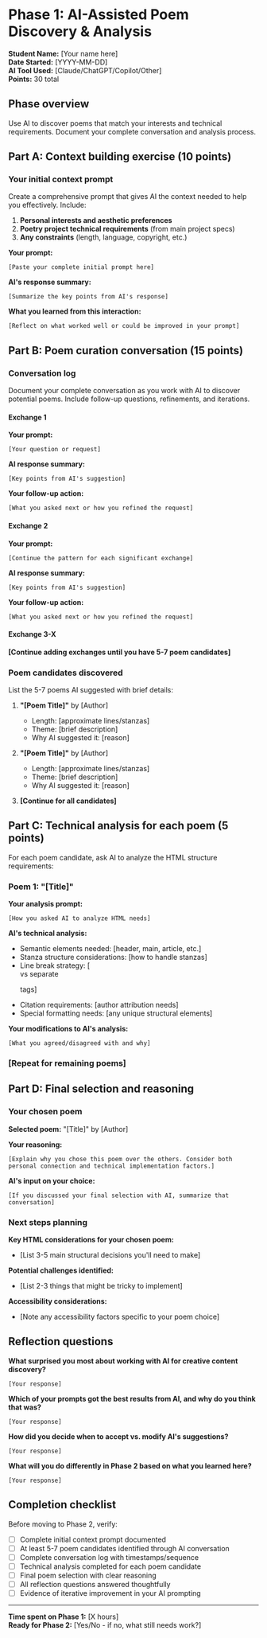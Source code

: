 # Phase 1: AI-Assisted Poem Discovery & Analysis

**Student Name:** [Your name here]  
**Date Started:** [YYYY-MM-DD]  
**AI Tool Used:** [Claude/ChatGPT/Copilot/Other]  
**Points:** 30 total

## Phase overview

Use AI to discover poems that match your interests and technical requirements. Document your complete conversation and analysis process.

## Part A: Context building exercise (10 points)

### Your initial context prompt

Create a comprehensive prompt that gives AI the context needed to help you effectively. Include:

1. **Personal interests and aesthetic preferences**
2. **Poetry project technical requirements** (from main project specs)
3. **Any constraints** (length, language, copyright, etc.)

**Your prompt:**
```
[Paste your complete initial prompt here]
```

**AI's response summary:**
```
[Summarize the key points from AI's response]
```

**What you learned from this interaction:**
```
[Reflect on what worked well or could be improved in your prompt]
```

## Part B: Poem curation conversation (15 points)

### Conversation log

Document your complete conversation as you work with AI to discover potential poems. Include follow-up questions, refinements, and iterations.

#### Exchange 1
**Your prompt:**
```
[Your question or request]
```

**AI response summary:**
```
[Key points from AI's suggestion]
```

**Your follow-up action:**
```
[What you asked next or how you refined the request]
```

#### Exchange 2
**Your prompt:**
```
[Continue the pattern for each significant exchange]
```

**AI response summary:**
```
[Key points from AI's suggestion]
```

**Your follow-up action:**
```
[What you asked next or how you refined the request]
```

#### Exchange 3-X
**[Continue adding exchanges until you have 5-7 poem candidates]**

### Poem candidates discovered

List the 5-7 poems AI suggested with brief details:

1. **"[Poem Title]"** by [Author]
   - Length: [approximate lines/stanzas]
   - Theme: [brief description]
   - Why AI suggested it: [reason]

2. **"[Poem Title]"** by [Author]
   - Length: [approximate lines/stanzas]
   - Theme: [brief description]  
   - Why AI suggested it: [reason]

3. **[Continue for all candidates]**

## Part C: Technical analysis for each poem (5 points)

For each poem candidate, ask AI to analyze the HTML structure requirements:

### Poem 1: "[Title]"
**Your analysis prompt:**
```
[How you asked AI to analyze HTML needs]
```

**AI's technical analysis:**
- Semantic elements needed: [header, main, article, etc.]
- Stanza structure considerations: [how to handle stanzas]
- Line break strategy: [<br> vs separate <p> tags]
- Citation requirements: [author attribution needs]
- Special formatting needs: [any unique structural elements]

**Your modifications to AI's analysis:**
```
[What you agreed/disagreed with and why]
```

### [Repeat for remaining poems]

## Part D: Final selection and reasoning

### Your chosen poem

**Selected poem:** "[Title]" by [Author]

**Your reasoning:**
```
[Explain why you chose this poem over the others. Consider both personal connection and technical implementation factors.]
```

**AI's input on your choice:**
```
[If you discussed your final selection with AI, summarize that conversation]
```

### Next steps planning

**Key HTML considerations for your chosen poem:**
- [List 3-5 main structural decisions you'll need to make]

**Potential challenges identified:**
- [List 2-3 things that might be tricky to implement]

**Accessibility considerations:**
- [Note any accessibility factors specific to your poem choice]

## Reflection questions

**What surprised you most about working with AI for creative content discovery?**
```
[Your response]
```

**Which of your prompts got the best results from AI, and why do you think that was?**
```
[Your response]
```

**How did you decide when to accept vs. modify AI's suggestions?**
```
[Your response]
```

**What will you do differently in Phase 2 based on what you learned here?**
```
[Your response]
```

## Completion checklist

Before moving to Phase 2, verify:

- [ ] Complete initial context prompt documented
- [ ] At least 5-7 poem candidates identified through AI conversation
- [ ] Complete conversation log with timestamps/sequence
- [ ] Technical analysis completed for each poem candidate  
- [ ] Final poem selection with clear reasoning
- [ ] All reflection questions answered thoughtfully
- [ ] Evidence of iterative improvement in your AI prompting

---

**Time spent on Phase 1:** [X hours]  
**Ready for Phase 2:** [Yes/No - if no, what still needs work?]